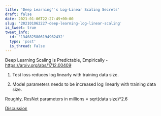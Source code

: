 ```yaml
---
title: 'Deep Learning''s Log-Linear Scaling Secrets'
draft: false
date: 2021-01-06T22:27:49+00:00
slug: '202101062227-deep-learning-log-linear-scaling'
is_tweet: true
tweet_info:
  id: '1346825806194962432'
  type: 'post'
  is_thread: False
---
```




Deep Learning Scaling is Predictable, Empirically - <https://arxiv.org/abs/1712.00409>

1.  Test loss reduces log linearly with training data size.

2. Model parameters needs to be increased log linearly with training data size.

Roughly, ResNet parameters in millions = sqrt(data size)*2.6

[Discussion](https://x.com/sytelus/status/1346825806194962432)
